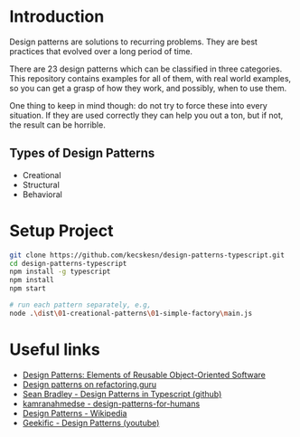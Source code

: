 # Introduction

Design patterns are solutions to recurring problems. They are best practices that evolved over a long period of time.

There are 23 design patterns which can be classified in three categories. This repository contains examples for all of them, with real world examples, so you can get a grasp of how they work, and possibly, when to use them.

One thing to keep in mind though: do not try to force these into every situation. If they are used correctly they can help you out a ton, but if not, the result can be horrible.

## Types of Design Patterns

- Creational
- Structural
- Behavioral

# Setup Project

```bash
git clone https://github.com/kecskesn/design-patterns-typescript.git
cd design-patterns-typescript
npm install -g typescript
npm install
npm start

# run each pattern separately, e.g,
node .\dist\01-creational-patterns\01-simple-factory\main.js
```

# Useful links

- [Design Patterns: Elements of Reusable Object-Oriented Software](https://www.goodreads.com/book/show/85009.Design_Patterns)
- [Design patterns on refactoring.guru](https://refactoring.guru/design-patterns)
- [Sean Bradley - Design Patterns in Typescript (github)](https://github.com/Sean-Bradley/Design-Patterns-In-TypeScript)
- [kamranahmedse - design-patterns-for-humans](https://github.com/kamranahmedse/design-patterns-for-humans)
- [Design Patterns - Wikipedia](https://en.wikipedia.org/wiki/Design_Patterns)
- [Geekific - Design Patterns (youtube)](https://www.youtube.com/watch?v=mE3qTp1TEbg&list=PLlsmxlJgn1HJpa28yHzkBmUY-Ty71ZUGc)